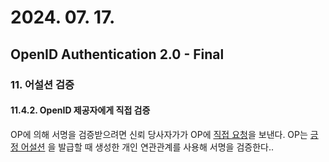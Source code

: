 # 2024. 07. 17.

## OpenID Authentication 2.0 - Final

### 11. 어설션 검증

#### 11.4.2. OpenID 제공자에게 직접 검증

OP에 의해 서명을 검증받으려면 신뢰 당사자가가 OP에 [직접 요청][oidc-direct-rquest]을 보낸다. OP는 [긍정 어설션][oidc-positive-assertion] 을 발급할 때 생성한 개인 연관관계를 사용해 서명을 검증한다..



[oidc-direct-rquest]: https://openid.net/specs/openid-authentication-2_0.html#direct_request
[oidc-positive-assertion]: https://openid.net/specs/openid-authentication-2_0.html#positive_assertions